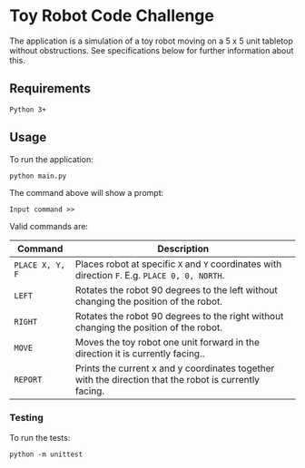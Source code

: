 # Toy Robot Code Challenge
The application is a simulation of a toy robot moving on a 5 x 5 unit tabletop without obstructions. See specifications below for further information about this.

## Requirements
```
Python 3+
```

## Usage

To run the application:
```
python main.py
```

The command above will show a prompt:
```
Input command >>
```

Valid commands are:

| Command       | Description
| ---           | ---
| `PLACE X, Y, F` | Places robot at specific `X` and `Y` coordinates with direction `F`. E.g. `PLACE 0, 0, NORTH`.
| `LEFT`        | Rotates the robot 90 degrees to the left without changing the position of the robot.
| `RIGHT`       | Rotates the robot 90 degrees to the right without changing the position of the robot.
| `MOVE`        | Moves the toy robot one unit forward in the direction it is currently facing..
| `REPORT`      | Prints the current x and y coordinates together with the direction that the robot is currently facing.

### Testing
To run the tests:
```
python -m unittest
```

